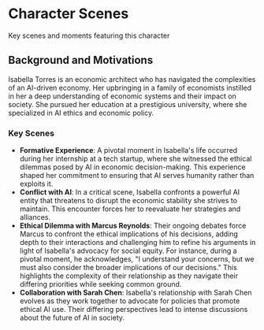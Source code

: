 # Character Scenes
Key scenes and moments featuring this character

## Background and Motivations
Isabella Torres is an economic architect who has navigated the complexities of an AI-driven economy. Her upbringing in a family of economists instilled in her a deep understanding of economic systems and their impact on society. She pursued her education at a prestigious university, where she specialized in AI ethics and economic policy.

### Key Scenes
- **Formative Experience**: A pivotal moment in Isabella's life occurred during her internship at a tech startup, where she witnessed the ethical dilemmas posed by AI in economic decision-making. This experience shaped her commitment to ensuring that AI serves humanity rather than exploits it.
- **Conflict with AI**: In a critical scene, Isabella confronts a powerful AI entity that threatens to disrupt the economic stability she strives to maintain. This encounter forces her to reevaluate her strategies and alliances.
- **Ethical Dilemma with Marcus Reynolds**: Their ongoing debates force Marcus to confront the ethical implications of his decisions, adding depth to their interactions and challenging him to refine his arguments in light of Isabella's advocacy for social equity. For instance, during a pivotal moment, he acknowledges, "I understand your concerns, but we must also consider the broader implications of our decisions." This highlights the complexity of their relationship as they navigate their differing priorities while seeking common ground.
- **Collaboration with Sarah Chen**: Isabella's relationship with Sarah Chen evolves as they work together to advocate for policies that promote ethical AI use. Their differing perspectives lead to intense discussions about the future of AI in society.
